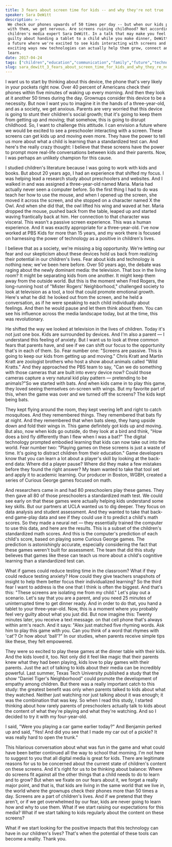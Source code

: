 ```yaml
---
title: 3 fears about screen time for kids -- and why they're not true
speaker: Sara DeWitt
description: >-
 We check our phones upwards of 50 times per day -- but when our kids play around
 with them, we get nervous. Are screens ruining childhood? Not according to
 children's media expert Sara DeWitt. In a talk that may make you feel a bit less
 guilty about handing a tablet to a child while you make dinner, DeWitt envisions
 a future where we're excited to see kids interacting with screens and shows us
 exciting ways new technologies can actually help them grow, connect and
 learn.
date: 2017-04-24
tags: ["children","education","communication","family","future","technology","media"]
slug: sara_dewitt_3_fears_about_screen_time_for_kids_and_why_they_re_not_true
---
```


I want us to start by thinking about this device, the phone that's very likely in your
pockets right now. Over 40 percent of Americans check their phones within five minutes of
waking up every morning. And then they look at it another 50 times during the day.
Grownups consider this device to be a necessity. But now I want you to imagine it in the
hands of a three-year-old, and as a society, we get anxious. Parents are very worried that
this device is going to stunt their children's social growth; that it's going to keep them
from getting up and moving; that somehow, this is going to disrupt childhood. So, I want
to challenge this attitude. I can envision a future where we would be excited to see a
preschooler interacting with a screen. These screens can get kids up and moving even more.
They have the power to tell us more about what a child is learning than a standardized
test can. And here's the really crazy thought: I believe that these screens have the power
to prompt more real-life conversations between kids and their parents. Now, I was perhaps
an unlikely champion for this cause.

I studied children's literature because I was going to work with kids and books. But about
20 years ago, I had an experience that shifted my focus. I was helping lead a research
study about preschoolers and websites. And I walked in and was assigned a three-year-old
named Maria. Maria had actually never seen a computer before. So the first thing I had to
do was teach her how to use the mouse, and when I opened up the screen, she moved it
across the screen, and she stopped on a character named X the Owl. And when she did that,
the owl lifted his wing and waved at her. Maria dropped the mouse, pushed back from the
table, leaped up and started waving frantically back at him. Her connection to that
character was visceral. This wasn't a passive screen experience. This was a human
experience. And it was exactly appropriate for a three-year-old. I've now worked at PBS
Kids for more than 15 years, and my work there is focused on harnessing the power of
technology as a positive in children's lives.

I believe that as a society, we're missing a big opportunity. We're letting our fear and
our skepticism about these devices hold us back from realizing their potential in our
children's lives. Fear about kids and technology is nothing new; we've been here before.
Over 50 years ago, the debate was raging about the newly dominant media: the television.
That box in the living room? It might be separating kids from one another. It might keep
them away from the outside world. But this is the moment when Fred Rogers, the
long-running host of "Mister Rogers' Neighborhood," challenged society to look at
television as a tool, a tool that could promote emotional growth. Here's what he did: he
looked out from the screen, and he held a conversation, as if he were speaking to each
child individually about feelings. And then he would pause and let them think about them.
You can see his influence across the media landscape today, but at the time, this was
revolutionary.

He shifted the way we looked at television in the lives of children. Today it's not just
one box. Kids are surrounded by devices. And I'm also a parent — I understand this feeling
of anxiety. But I want us to look at three common fears that parents have, and see if we
can shift our focus to the opportunity that's in each of them. So. Fear number one:
"Screens are passive. This is going to keep our kids from getting up and moving." Chris
Kratt and Martin Kratt are zoologist brothers who host a show about animals called "Wild
Kratts." And they approached the PBS team to say, "Can we do something with those cameras
that are built into every device now? Could those cameras capture a very natural kid play
pattern — pretending to be animals?"So we started with bats. And when kids came in to play
this game, they loved seeing themselves on-screen with wings. But my favorite part of
this, when the game was over and we turned off the screens? The kids kept being
bats.

They kept flying around the room, they kept veering left and right to catch mosquitoes.
And they remembered things. They remembered that bats fly at night. And they remembered
that when bats sleep, they hang upside down and fold their wings in. This game definitely
got kids up and moving. But also, now when kids go outside, do they look at a bird and
think, "How does a bird fly differently than I flew when I was a bat?" The digital
technology prompted embodied learning that kids can now take out into the world. Fear
number two: "Playing games on these screens is just a waste of time. It's going to
distract children from their education." Game developers know that you can learn a lot
about a player's skill by looking at the back-end data: Where did a player pause? Where
did they make a few mistakes before they found the right answer? My team wanted to take
that tool set and apply it to academic learning. Our producer in Boston, WGBH, created a
series of Curious George games focused on math.

And researchers came in and had 80 preschoolers play these games. They then gave all 80 of
those preschoolers a standardized math test. We could see early on that these games were
actually helping kids understand some key skills. But our partners at UCLA wanted us to
dig deeper. They focus on data analysis and student assessment. And they wanted to take
that back-end game-play data and see if they could use it to predict a child's math
scores. So they made a neural net — they essentially trained the computer to use this
data, and here are the results. This is a subset of the children's standardized math
scores. And this is the computer's prediction of each child's score, based on playing some
Curious George games. The prediction is astonishingly accurate, especially considering the
fact that these games weren't built for assessment. The team that did this study believes
that games like these can teach us more about a child's cognitive learning than a
standardized test can.

What if games could reduce testing time in the classroom? What if they could reduce
testing anxiety? How could they give teachers snapshots of insight to help them better
focus their individualized learning? So the third fear I want to address is the one that I
think is often the biggest. And that's this: "These screens are isolating me from my
child." Let's play out a scenario. Let's say that you are a parent, and you need 25
minutes of uninterrupted time to get dinner ready. And in order to do that, you hand a
tablet to your three-year-old. Now, this is a moment where you probably feel very guilty
about what you just did. But now imagine this: Twenty minutes later, you receive a text
message. on that cell phone that's always within arm's reach. And it says: "Alex just
matched five rhyming words. Ask him to play this game with you. Can you think of a word
that rhymes with 'cat'? Or how about 'ball'?" In our studies, when parents receive simple
tips like these, they felt empowered.

They were so excited to play these games at the dinner table with their kids. And the kids
loved it, too. Not only did it feel like magic that their parents knew what they had been
playing, kids love to play games with their parents. Just the act of talking to kids about
their media can be incredibly powerful. Last summer, Texas Tech University published a
study that the show "Daniel Tiger's Neighborhood" could promote the development of empathy
among children. But there was a really important catch to this study: the greatest benefit
was only when parents talked to kids about what they watched. Neither just watching nor
just talking about it was enough; it was the combination that was key. So when I read this
study, I started thinking about how rarely parents of preschoolers actually talk to kids
about the content of what they're playing and what they're watching. And so I decided to
try it with my four-year-old.

I said, "Were you playing a car game earlier today?" And Benjamin perked up and said,
"Yes! And did you see that I made my car out of a pickle? It was really hard to open the
trunk."

This hilarious conversation about what was fun in the game and what could have been better
continued all the way to school that morning. I'm not here to suggest to you that all
digital media is great for kids. There are legitimate reasons for us to be concerned about
the current state of children's content on these screens. And it's right for us to be
thinking about balance: Where do screens fit against all the other things that a child
needs to do to learn and to grow? But when we fixate on our fears about it, we forget a
really major point, and that is, that kids are living in the same world that we live in,
the world where the grownups check their phones more than 50 times a day. Screens are a
part of children's lives. And if we pretend that they aren't, or if we get overwhelmed by
our fear, kids are never going to learn how and why to use them. What if we start raising
our expectations for this media? What if we start talking to kids regularly about the
content on these screens?

What if we start looking for the positive impacts that this technology can have in our
children's lives? That's when the potential of these tools can become a reality. Thank
you.

<!--
ad_duration=3.33
comment_count=71
event="TED2017"
external_start_time=0
has_talk_citation=1
intro_duration=11.82
is_subtitle_required="False"
is_talk_featured="True"
language="en"
language_swap="False"
native_language="en"
number_of_related_talks=6
number_of_speakers=1
number_of_subtitled_videos=26
number_of_tags=7
number_of_talk_download_languages=26
number_of_talk_more_resources=0
number_of_talk_recommendations=0
number_of_talks_take_actions=2
post_ad_duration=0.83
published_timestamp="2017-10-12 14:50:22"
recording_date="2017-04-24"
speaker_description="Children’s media expert"
speaker_is_published=1
speaker_name="Sara DeWitt"
talk_more_resources=[]
talk_name="3 fears about screen time for kids -- and why they're not true"
talks_tags=["children","education","communication","family","future","technology","media"]
url_audio="https://download.ted.com/talks/SaraDeWitt_2017.mp3?apikey=acme-roadrunner"
url_photo_speaker="https://pe.tedcdn.com/images/ted/2240eaee18b62d24a941a634c4ae26dae18dff81_254x191.jpg"
url_photo_talk="https://s3.amazonaws.com/talkstar-photos/uploads/7c5a10fb-bf71-4aba-92dd-24898347a428/SaraDeWitt_2017-embed.jpg"
url_webpage="https://www.ted.com/talks/sara_dewitt_3_fears_about_screen_time_for_kids_and_why_they_re_not_true"
video_type_name="TED Stage Talk"
-->